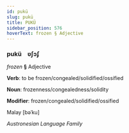 ```yaml
---
id: pukü
slug: pukü
title: PUKÜ
sidebar_position: 576
hoverText: frozen § Adjective
---
```


### pukü&emsp;<span kind="abugida">ʋʃɔʄ</span>

*frozen* **§** Adjective

**Verb**: to be frozen/congealed/solidified/ossified

**Noun**: frozenness/congealedness/solidity

**Modifier**: frozen/congealed/solidified/ossified

Malay [bəˈku]

*Austronesian Language Family*